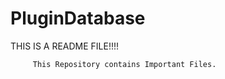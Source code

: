 # PluginDatabase

   THIS IS A README FILE!!!!
   
   
   
         This Repository contains Important Files.
          

